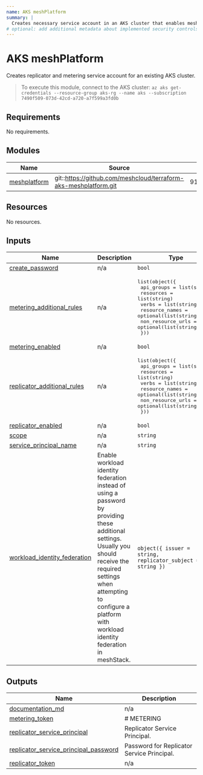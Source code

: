 ```yaml
---
name: AKS meshPlatform
summary: |
  Creates necessary service account in an AKS cluster that enables meshStack to manage it.
# optional: add additional metadata about implemented security controls
---
```


# AKS meshPlatform

Creates replicator and metering service account for an existing AKS cluster.

> To execute this module, connect to the AKS cluster: `az aks get-credentials --resource-group aks-rg --name aks --subscription 7490f509-073d-42cd-a720-a7f599a3fd0b`

<!-- BEGIN_TF_DOCS -->
## Requirements

No requirements.

## Modules

| Name | Source | Version |
|------|--------|---------|
| <a name="module_meshplatform"></a> [meshplatform](#module\_meshplatform) | git::https://github.com/meshcloud/terraform-aks-meshplatform.git | 91ee5a74ff2101f1ac021167ec628a66d4b09352 |

## Resources

No resources.

## Inputs

| Name | Description | Type | Default | Required |
|------|-------------|------|---------|:--------:|
| <a name="input_create_password"></a> [create\_password](#input\_create\_password) | n/a | `bool` | `true` | no |
| <a name="input_metering_additional_rules"></a> [metering\_additional\_rules](#input\_metering\_additional\_rules) | n/a | <pre>list(object({<br>    api_groups        = list(string)<br>    resources         = list(string)<br>    verbs             = list(string)<br>    resource_names    = optional(list(string))<br>    non_resource_urls = optional(list(string))<br>  }))</pre> | `[]` | no |
| <a name="input_metering_enabled"></a> [metering\_enabled](#input\_metering\_enabled) | n/a | `bool` | `true` | no |
| <a name="input_replicator_additional_rules"></a> [replicator\_additional\_rules](#input\_replicator\_additional\_rules) | n/a | <pre>list(object({<br>    api_groups        = list(string)<br>    resources         = list(string)<br>    verbs             = list(string)<br>    resource_names    = optional(list(string))<br>    non_resource_urls = optional(list(string))<br>  }))</pre> | `[]` | no |
| <a name="input_replicator_enabled"></a> [replicator\_enabled](#input\_replicator\_enabled) | n/a | `bool` | `true` | no |
| <a name="input_scope"></a> [scope](#input\_scope) | n/a | `string` | n/a | yes |
| <a name="input_service_principal_name"></a> [service\_principal\_name](#input\_service\_principal\_name) | n/a | `string` | n/a | yes |
| <a name="input_workload_identity_federation"></a> [workload\_identity\_federation](#input\_workload\_identity\_federation) | Enable workload identity federation instead of using a password by providing these additional settings. Usually you should receive the required settings when attempting to configure a platform with workload identity federation in meshStack. | `object({ issuer = string, replicator_subject = string })` | `null` | no |

## Outputs

| Name | Description |
|------|-------------|
| <a name="output_documentation_md"></a> [documentation\_md](#output\_documentation\_md) | n/a |
| <a name="output_metering_token"></a> [metering\_token](#output\_metering\_token) | # METERING |
| <a name="output_replicator_service_principal"></a> [replicator\_service\_principal](#output\_replicator\_service\_principal) | Replicator Service Principal. |
| <a name="output_replicator_service_principal_password"></a> [replicator\_service\_principal\_password](#output\_replicator\_service\_principal\_password) | Password for Replicator Service Principal. |
| <a name="output_replicator_token"></a> [replicator\_token](#output\_replicator\_token) | n/a |
<!-- END_TF_DOCS -->